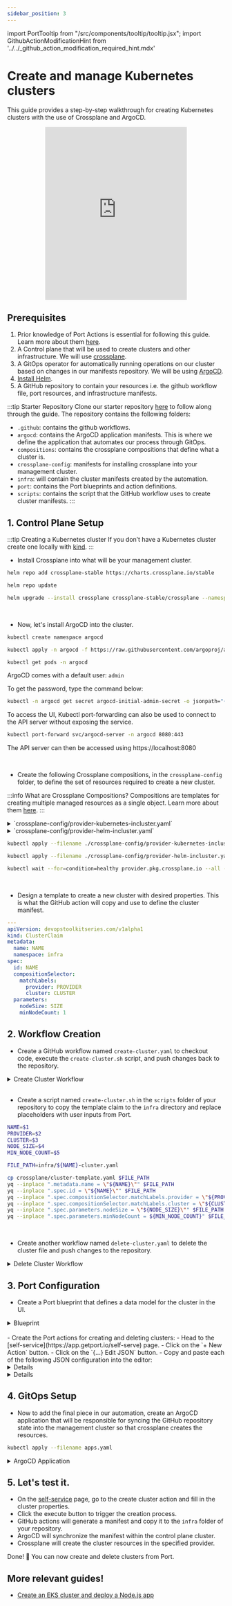 ```yaml
---
sidebar_position: 3
---
```


import PortTooltip from "/src/components/tooltip/tooltip.jsx";
import GithubActionModificationHint from '../../\_github_action_modification_required_hint.mdx'

# Create and manage Kubernetes clusters

This guide provides a step-by-step walkthrough for creating Kubernetes clusters with the use of Crossplane and ArgoCD.

<center>

<iframe width="65%" height="400" src="https://www.youtube.com/embed/UnNQYghc8uU?si=nv2jbn2Y_VPIpFhh" title="YouTube video player" frameborder="0" allow="accelerometer; autoplay; clipboard-write; encrypted-media; gyroscope; picture-in-picture; web-share" allowfullscreen></iframe>

</center>

## Prerequisites

1. Prior knowledge of Port Actions is essential for following this guide. Learn more about them [here](/actions-and-automations/create-self-service-experiences/setup-ui-for-action/).
2. A Control plane that will be used to create clusters and other infrastructure. We will use [crossplane](https://docs.crossplane.io/latest/software/install/).
3. A GitOps operator for automatically running operations on our cluster based on changes in our manifests repository. We will be using [ArgoCD](https://argo-cd.readthedocs.io/en/stable/).
4. [Install Helm](https://helm.sh/docs/intro/install/).
5. A GitHub repository to contain your resources i.e. the github workflow file, port resources, and infrastructure manifests. 


:::tip Starter Repository
Clone our starter repository [here](https://github.com/port-labs/crossplane-argocd-k8s) to follow along through the guide. The repository contains the following folders:
- `.github`: contains the github workflows.
- `argocd`: contains the ArgoCD application manifests. This is where we define the application that automates our process through GitOps.
- `compositions`: contains the crossplane compositions that define what a cluster is.
- `crossplane-config`: manifests for installing crossplane into your management cluster.
- `infra`: will contain the cluster manifests created by the automation.
- `port`: contains the Port blueprints and action definitions.
- `scripts`: contains the script that the GitHub workflow uses to create cluster manifests.
:::


## 1. Control Plane Setup

:::tip Creating a Kubernetes cluster
If you don’t have a Kubernetes cluster create one locally with [kind](https://kind.sigs.k8s.io/docs/user/quick-start/).
:::

- Install Crossplane into what will be your management cluster.

```bash
helm repo add crossplane-stable https://charts.crossplane.io/stable

helm repo update

helm upgrade --install crossplane crossplane-stable/crossplane --namespace crossplane-system --create-namespace --wait
```

<br /> 

- Now, let's install ArgoCD into the cluster.

```bash
kubectl create namespace argocd

kubectl apply -n argocd -f https://raw.githubusercontent.com/argoproj/argo-cd/stable/manifests/install.yaml

kubectl get pods -n argocd
```

ArgoCD comes with a default user: `admin`

To get the password, type the command below:

```bash
kubectl -n argocd get secret argocd-initial-admin-secret -o jsonpath="{.data.password}" | base64 -d
```

To access the UI, Kubectl port-forwarding can also be used to connect to the API server without exposing the service.

```bash
kubectl port-forward svc/argocd-server -n argocd 8080:443
```
The API server can then be accessed using https://localhost:8080

<br /> 

- Create the following Crossplane compositions, in the `crossplane-config` folder, to define the set of resources required to create a new cluster.

:::info What are Crossplane Compositions?
Compositions are templates for creating multiple managed resources as a single object. Learn more about them [here](https://docs.crossplane.io/latest/concepts/compositions/).
:::

<details>

<summary>`crossplane-config/provider-kubernetes-incluster.yaml`</summary>

```yaml showLineNumbers title="provider-kubernetes-incluster.yaml"
---

apiVersion: v1
kind: ServiceAccount
metadata:
  name: crossplane-provider-kubernetes
  namespace: crossplane-system
  annotations:
    argocd.argoproj.io/sync-wave: "-1"

---

apiVersion: rbac.authorization.k8s.io/v1
kind: ClusterRoleBinding
metadata:
  name: crossplane-provider-kubernetes
  annotations:
    argocd.argoproj.io/sync-wave: "-1"
subjects:
- kind: ServiceAccount
  name: crossplane-provider-kubernetes
  namespace: crossplane-system
roleRef:
  kind: ClusterRole
  name: cluster-admin
  apiGroup: rbac.authorization.k8s.io

---

apiVersion: pkg.crossplane.io/v1alpha1
kind: ControllerConfig
metadata:
  name: crossplane-provider-kubernetes
  annotations:
    argocd.argoproj.io/sync-wave: "-1"
spec:
  serviceAccountName: crossplane-provider-kubernetes

---

apiVersion: pkg.crossplane.io/v1
kind: Provider
metadata:
  name: crossplane-provider-kubernetes
  annotations:
    argocd.argoproj.io/sync-wave: "-1"
    argocd.argoproj.io/sync-options: SkipDryRunOnMissingResource=true
spec:
  package: xpkg.upbound.io/crossplane-contrib/provider-kubernetes:v0.9.0
  controllerConfigRef:
    name: crossplane-provider-kubernetes
```
</details>

<details>

<summary>`crossplane-config/provider-helm-incluster.yaml`</summary>

```yaml showLineNumbers title="provider-helm-incluster.yaml"
---

apiVersion: v1
kind: ServiceAccount
metadata:
  name: crossplane-provider-helm
  namespace: crossplane-system

---

apiVersion: rbac.authorization.k8s.io/v1
kind: ClusterRoleBinding
metadata:
  name: crossplane-provider-helm
subjects:
- kind: ServiceAccount
  name: crossplane-provider-helm
  namespace: crossplane-system
roleRef:
  kind: ClusterRole
  name: cluster-admin
  apiGroup: rbac.authorization.k8s.io

---

apiVersion: pkg.crossplane.io/v1alpha1
kind: ControllerConfig
metadata:
  name: crossplane-provider-helm
spec:
  serviceAccountName: crossplane-provider-helm

---

apiVersion: pkg.crossplane.io/v1
kind: Provider
metadata:
  name: crossplane-provider-helm
spec:
  package: xpkg.upbound.io/crossplane-contrib/provider-helm:v0.14.0
  controllerConfigRef:
    name: crossplane-provider-helm
```
</details>


```bash
kubectl apply --filename ./crossplane-config/provider-kubernetes-incluster.yaml

kubectl apply --filename ./crossplane-config/provider-helm-incluster.yaml

kubectl wait --for=condition=healthy provider.pkg.crossplane.io --all --timeout=300s
```
<br /> 

- Design a template to create a new cluster with desired properties. This is what the GitHub action will copy and use to define the cluster manifest.

```yaml showLineNumbers title="cluster-template.yaml"
---
apiVersion: devopstoolkitseries.com/v1alpha1
kind: ClusterClaim
metadata:
  name: NAME
  namespace: infra
spec:
  id: NAME
  compositionSelector:
    matchLabels:
      provider: PROVIDER
      cluster: CLUSTER
  parameters:
    nodeSize: SIZE
    minNodeCount: 1
```


## 2. Workflow Creation

- Create a GitHub workflow named `create-cluster.yaml` to checkout code, execute the `create-cluster.sh` script, and push changes back to the repository.

<details>

<summary>Create Cluster Workflow</summary>

```yaml showLineNumbers
name: Create a cluster
on:
  workflow_dispatch:
    inputs:
      name:
        required: true
        description: "The name of the cluster"
      provider:
        required: true
        description: "The provider where the cluster is hosted"
        default: "aws"
      cluster:
        required: true
        description: "The type of the cluster"
      node-size:
        required: true
        description: "The size of the nodes"
        default: "small"
      min-node-count:
        required: true
        description: "The minimum number of nodes (autoscaler might increase this number)"
        default: "1"
jobs:
  deploy-app:
    runs-on: ubuntu-latest
    steps:
      - uses: actions/checkout@v3
        with:
          persist-credentials: false
          fetch-depth: 0
      - name: Create cluster
        run: |
          chmod +x scripts/create-cluster.sh
          ./scripts/create-cluster.sh ${{ inputs.name }} ${{ inputs.provider }} ${{ inputs.cluster }} ${{ inputs.node-size }} ${{ inputs.min-node-count }}
      - name: Commit changes
        run: |
          git config --local user.email "41898282+github-actions[bot]@users.noreply.github.com"
          git config --local user.name "github-actions[bot]"
          git add .
          git commit -m "Create cluster ${{ inputs.name }}"
      - name: Push changes
        uses: ad-m/github-push-action@master
        with:
          github_token: ${{ secrets.GITHUB_TOKEN }}
          branch: ${{ github.ref }}
```
</details>

<br /> 

- Create a script named `create-cluster.sh` in the `scripts` folder of your repository to copy the template claim to the `infra` directory and replace placeholders with user inputs from Port.

```bash showLineNumbers title="create-cluster.sh"
NAME=$1
PROVIDER=$2
CLUSTER=$3
NODE_SIZE=$4
MIN_NODE_COUNT=$5

FILE_PATH=infra/${NAME}-cluster.yaml

cp crossplane/cluster-template.yaml $FILE_PATH
yq --inplace ".metadata.name = \"${NAME}\"" $FILE_PATH
yq --inplace ".spec.id = \"${NAME}\"" $FILE_PATH
yq --inplace ".spec.compositionSelector.matchLabels.provider = \"${PROVIDER}\"" $FILE_PATH
yq --inplace ".spec.compositionSelector.matchLabels.cluster = \"${CLUSTER}\"" $FILE_PATH
yq --inplace ".spec.parameters.nodeSize = \"${NODE_SIZE}\"" $FILE_PATH
yq --inplace ".spec.parameters.minNodeCount = ${MIN_NODE_COUNT}" $FILE_PATH
```
<br /> 

- Create another workflow named `delete-cluster.yaml` to delete the cluster file and push changes to the repository.

<details>

<summary>Delete Cluster Workflow</summary>

```yaml showLineNumbers title="delete-cluster.yaml"
name: Delete the cluster
on:
  workflow_dispatch:
    inputs:
      name:
        required: true
        description: "The name of the cluster"
jobs:
  deploy-app:
    runs-on: ubuntu-latest
    steps:
      - uses: actions/checkout@v3
        with:
          persist-credentials: false
          fetch-depth: 0
      - name: Delete cluster
        run: |
          rm infra/${{ inputs.name }}.yaml
      - name: Commit changes
        run: |
          git config --local user.email "41898282+github-actions[bot]@users.noreply.github.com"
          git config --local user.name "github-actions[bot]"
          git add .
          git commit -m "Delete cluster ${{ inputs.name }}"
      - name: Push changes
        uses: ad-m/github-push-action@master
        with:
          github_token: ${{ secrets.GITHUB_TOKEN }}
          branch: ${{ github.ref }}
```
</details>

## 3. Port Configuration

- Create a Port blueprint that defines a data model for the cluster in the UI.

<details>

<summary>Blueprint</summary>

```json showLineNumbers title="cluster-blueprint.json"
{
  "identifier": "cluster",
  "description": "This blueprint represents a Kubernetes Cluster",
  "title": "Cluster",
  "icon": "Cluster",
  "schema": {
    "properties": {
      "provider": {
        "type": "string",
        "title": "Provider",
        "default": "aws",
        "description": "The provider where the cluster is hosted",
        "enum": ["aws", "gcp"]
      },
      "node-size": {
        "type": "string",
        "title": "Node Size",
        "default": "small",
        "description": "The size of the nodes",
        "enum": ["small", "medium", "large"]
      },
      "min-node-count": {
        "type": "number",
        "title": "Minimum number of nodes",
        "default": 1,
        "description": "The minimun number of nodes (autoscaler might increase this number)"
      },
      "kube-config": {
        "type": "string",
        "title": "Kube config",
        "description": "Kube config"
      },
      "status": {
        "type": "string",
        "title": "Status",
        "description": "The status of the cluster"
      }
    },
    "required": ["provider", "node-size", "min-node-count"]
  },
  "mirrorProperties": {},
  "calculationProperties": {},
  "relations": {}
}
```

</details>

<br /> 
- Create the Port actions for creating and deleting clusters:
    - Head to the [self-service](https://app.getport.io/self-serve) page.
    - Click on the `+ New Action` button.
    - Click on the `{...} Edit JSON` button.
    - Copy and paste each of the following JSON configuration into the editor:


<details>
<GithubActionModificationHint />

<summary>Create Cluster Action</summary>

```json showLineNumbers title="cluster-create-action.json"
{
  "identifier": "cluster_create-cluster",
  "title": "Create a cluster",
  "description": "Create a new cluster.",
  "trigger": {
    "type": "self-service",
    "operation": "CREATE",
    "userInputs": {
      "properties": {
        "name": {
          "type": "string",
          "title": "Name",
          "description": "The name of the cluster"
        },
        "provider": {
          "type": "string",
          "title": "Provider",
          "default": "aws",
          "description": "The provider where the cluster is hosted",
          "enum": [
            "aws",
            "azure"
          ]
        },
        "node-size": {
          "type": "string",
          "title": "Node Size",
          "default": "small",
          "description": "The size of the nodes",
          "enum": [
            "small",
            "medium",
            "large"
          ]
        },
        "min-node-count": {
          "type": "string",
          "title": "Minimum number of nodes",
          "default": "1",
          "description": "The minimun number of nodes (autoscaler might increase this number)"
        }
      },
      "required": [
        "name",
        "provider",
        "node-size",
        "min-node-count"
      ]
    },
    "blueprintIdentifier": "cluster"
  },
  "invocationMethod": {
    "type": "GITHUB",
    "org": "<GITHUB_ORG_ID>",
    "repo": "<GITHUB_REPO_ID>",
    "workflow": "create-cluster.yaml",
    "workflowInputs": {
      "name": "{{.inputs.\"name\"}}",
      "provider": "{{.inputs.\"provider\"}}",
      "node-size": "{{.inputs.\"node-size\"}}",
      "min-node-count": "{{.inputs.\"min-node-count\"}}"
    }
  },
  "publish": true
}
```

</details>

<details>
<GithubActionModificationHint />

<summary>Delete Cluster Action</summary>

```json showLineNumbers title="cluster-delete-action.json"
{
  "identifier": "cluster_delete-cluster",
  "title": "Delete the cluster",
  "description": "Delete the cluster.",
  "trigger": {
    "type": "self-service",
    "operation": "DELETE",
    "userInputs": {
      "properties": {
        "name": {
          "type": "string",
          "title": "Name",
          "description": "Confirm by typing the name of the cluster"
        }
      },
      "required": [
        "name"
      ]
    },
    "blueprintIdentifier": "cluster"
  },
  "invocationMethod": {
    "type": "GITHUB",
    "org": "<GITHUB_ORG_ID>",
    "repo": "<GITHUB_REPO_ID>",
    "workflow": "delete-cluster.yaml",
    "workflowInputs": {
      "name": "{{.inputs.\"name\"}}"
    }
  },
  "publish": true
}
```

</details>

## 4. GitOps Setup
- Now to add the final piece in our automation, create an ArgoCD application that will be responsible for syncing the GitHub repository state into the management cluster so that crossplane creates the resources.

```bash
kubectl apply --filename apps.yaml
```

<details>

<summary>ArgoCD Application</summary>

:::tip
- Change the `repoURL` to your repository.
- Create or set your namespace.
:::

```yaml showLineNumbers title="apps.yaml"
---
apiVersion: argoproj.io/v1alpha1
kind: Application
metadata:
  name: production-infra
  namespace: argocd
  finalizers:
    - resources-finalizer.argocd.argoproj.io
spec:
  project: production
  source:
    repoURL: https://github.com/port-labs-labs/crossplane-demo
    targetRevision: HEAD
    path: infra
  destination:
    server: https://kubernetes.default.svc
    namespace: production
  syncPolicy:
    automated:
      selfHeal: true
      prune: true
      allowEmpty: true
```
</details>


## 5. Let's test it.

- On the [self-service](https://app.getport.io/self-serve) page, go to the create cluster action and fill in the cluster properties.
- Click the execute button to trigger the creation process.
- GitHub actions will generate a manifest and copy it to the `infra` folder of your repository.
- ArgoCD will synchronize the manifest within the control plane cluster.
- Crossplane will create the cluster resources in the specified provider.

Done! 🎉 You can now create and delete clusters from Port.

## More relevant guides!

- [Create an EKS cluster and deploy a Node.js app](/actions-and-automations/setup-backend/github-workflow/examples/AWS/create-eks-cluster-and-deploy-app)